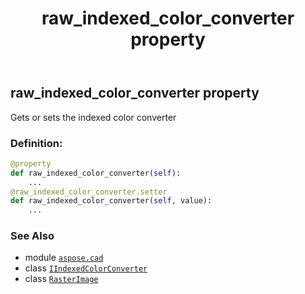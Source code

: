 ﻿---
title: raw_indexed_color_converter property
second_title: Aspose.CAD for Python via .NET API References
description: 
type: docs
weight: 620
url: /python-net/aspose.cad/rasterimage/raw_indexed_color_converter/
is_root: false
---

## raw_indexed_color_converter property


Gets or sets the indexed color converter
### Definition:
```python
@property
def raw_indexed_color_converter(self):
    ...
@raw_indexed_color_converter.setter
def raw_indexed_color_converter(self, value):
    ...
```

### See Also
* module [`aspose.cad`](../../)
* class [`IIndexedColorConverter`](/cad/python-net/aspose.cad/iindexedcolorconverter)
* class [`RasterImage`](/cad/python-net/aspose.cad/rasterimage)

